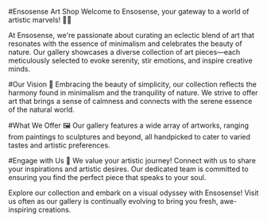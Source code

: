 #Ensosense Art Shop
Welcome to Ensosense, your gateway to a world of artistic marvels! 🎨✨

At Ensosense, we're passionate about curating an eclectic blend of art that resonates with the essence of minimalism and celebrates the beauty of nature. Our gallery showcases a diverse collection of art pieces—each meticulously selected to evoke serenity, stir emotions, and inspire creative minds.

#Our Vision
🌿 Embracing the beauty of simplicity, our collection reflects the harmony found in minimalism and the tranquility of nature. We strive to offer art that brings a sense of calmness and connects with the serene essence of the natural world.

#What We Offer
🖼️ Our gallery features a wide array of artworks, ranging from paintings to sculptures and beyond, all handpicked to cater to varied tastes and artistic preferences.

#Engage with Us
🤝 We value your artistic journey! Connect with us to share your inspirations and artistic desires. Our dedicated team is committed to ensuring you find the perfect piece that speaks to your soul.

Explore our collection and embark on a visual odyssey with Ensosense! Visit us often as our gallery is continually evolving to bring you fresh, awe-inspiring creations.
